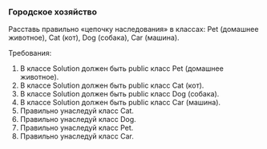 
### Городское хозяйство

Расставь правильно &laquo;цепочку наследования&raquo; в классах: Pet (домашнее животное), Cat (кот), Dog (собака), Car (машина).


Требования:
1.	В классе Solution должен быть public класс Pet (домашнее животное).
2.	В классе Solution должен быть public класс Cat (кот).
3.	В классе Solution должен быть public класс Dog (собака).
4.	В классе Solution должен быть public класс Car (машина).
5.	Правильно унаследуй класс Cat.
6.	Правильно унаследуй класс Dog.
7.	Правильно унаследуй класс Pet.
8.	Правильно унаследуй класс Car.



